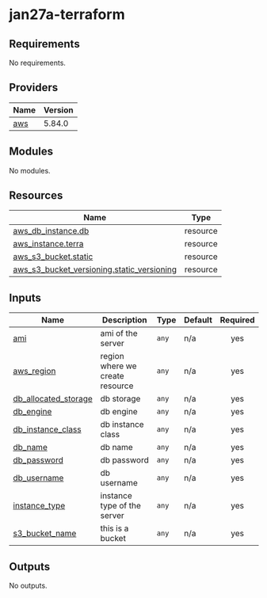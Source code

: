 # jan27a-terraform
<!-- BEGIN_TF_DOCS -->
## Requirements

No requirements.

## Providers

| Name | Version |
|------|---------|
| <a name="provider_aws"></a> [aws](#provider\_aws) | 5.84.0 |

## Modules

No modules.

## Resources

| Name | Type |
|------|------|
| [aws_db_instance.db](https://registry.terraform.io/providers/hashicorp/aws/latest/docs/resources/db_instance) | resource |
| [aws_instance.terra](https://registry.terraform.io/providers/hashicorp/aws/latest/docs/resources/instance) | resource |
| [aws_s3_bucket.static](https://registry.terraform.io/providers/hashicorp/aws/latest/docs/resources/s3_bucket) | resource |
| [aws_s3_bucket_versioning.static_versioning](https://registry.terraform.io/providers/hashicorp/aws/latest/docs/resources/s3_bucket_versioning) | resource |

## Inputs

| Name | Description | Type | Default | Required |
|------|-------------|------|---------|:--------:|
| <a name="input_ami"></a> [ami](#input\_ami) | ami of the server | `any` | n/a | yes |
| <a name="input_aws_region"></a> [aws\_region](#input\_aws\_region) | region where we create resource | `any` | n/a | yes |
| <a name="input_db_allocated_storage"></a> [db\_allocated\_storage](#input\_db\_allocated\_storage) | db storage | `any` | n/a | yes |
| <a name="input_db_engine"></a> [db\_engine](#input\_db\_engine) | db engine | `any` | n/a | yes |
| <a name="input_db_instance_class"></a> [db\_instance\_class](#input\_db\_instance\_class) | db instance class | `any` | n/a | yes |
| <a name="input_db_name"></a> [db\_name](#input\_db\_name) | db name | `any` | n/a | yes |
| <a name="input_db_password"></a> [db\_password](#input\_db\_password) | db password | `any` | n/a | yes |
| <a name="input_db_username"></a> [db\_username](#input\_db\_username) | db username | `any` | n/a | yes |
| <a name="input_instance_type"></a> [instance\_type](#input\_instance\_type) | instance type of the server | `any` | n/a | yes |
| <a name="input_s3_bucket_name"></a> [s3\_bucket\_name](#input\_s3\_bucket\_name) | this is a bucket | `any` | n/a | yes |

## Outputs

No outputs.
<!-- END_TF_DOCS -->